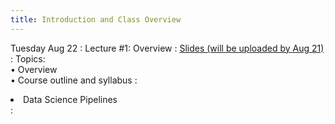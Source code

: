 ```yaml
---
title: Introduction and Class Overview
---
```


Tuesday Aug 22
: Lecture #1: Overview
  : [Slides (will be uploaded by Aug 21)](#)
: Topics: <br> &#x2022; Overview <br> &#x2022; Course outline and syllabus
: <li>Data Science Pipelines</li>
  :  
